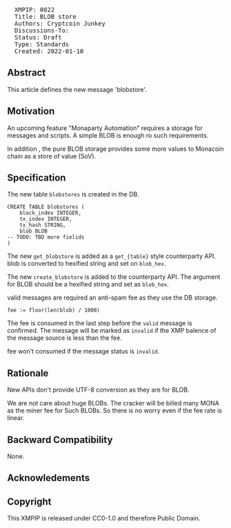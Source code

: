 <pre>
  XMPIP: 0022
  Title: BLOB store
  Authors: Cryptcoin Junkey
  Discussions-To: 
  Status: Draft
  Type: Standards
  Created: 2022-01-10
</pre>

## Abstract ##

This article defines the new message 'blobstore'.


## Motivation ##

An upcoming feature "Monaparty Automation" requires a storage for messages and scripts.
A simple BLOB is enough ro such requirements.

In addition , the pure BLOB storage provides some more values to Monacoin chain as a store of value (SoV).

## Specification ##

The new table `blobstores` is created in the DB.

```
CREATE TABLE blobstores (
    block_index INTEGER,
    tx_index INTEGER,
    tx_hash STRING,
    blob BLOB
-- TODO: TBD more fielids
)
```

The new `get_blobstore` is added as a `get_{table}` style counterparty API.
blob is converted to hexified string and set on `blob_hex`.

The new `create_blobstore` is added to the counterparty API.
The argument for BLOB should be a hexified string and set as `blob_hex`.

valid messages are required an anti-spam fee as they use the DB storage.

```
fee := floor(len(blob) / 1000)
```

The fee is consumed in the last step before the `valid` message is confirmed.
The message will be marked as `invalid` if the XMP balence of the message source is less than the fee.

fee won't consumed if the message status is `invalid`.

## Rationale ##

New APIs don't provide UTF-8 conversion as they are for BLOB.

We are not care about huge BLOBs.
The cracker will be billed many MONA as the miner fee for Such BLOBs.
So there is no worry even if the fee rate is linear.

## Backward Compatibility ##

None.

## Acknowledements ##

## Copyright ##

This XMPIP is released under CC0-1.0 and therefore Public Domain.

